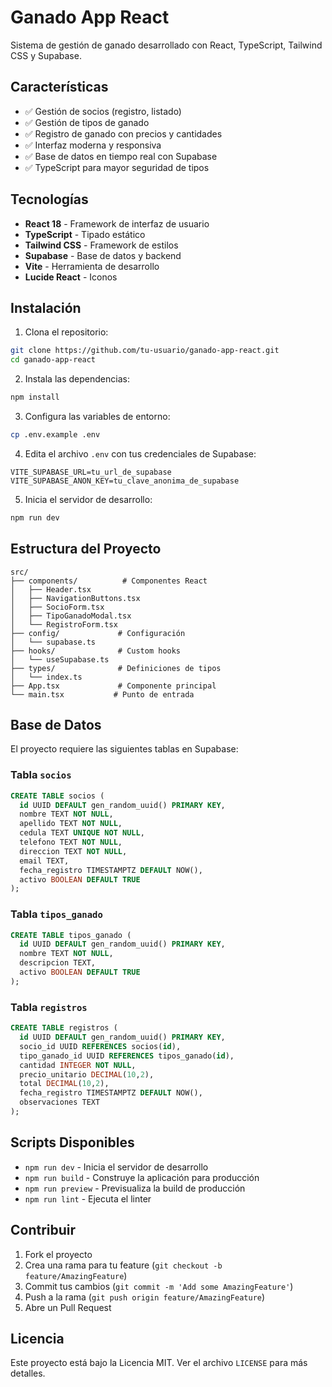 # Ganado App React

Sistema de gestión de ganado desarrollado con React, TypeScript, Tailwind CSS y Supabase.

## Características

- ✅ Gestión de socios (registro, listado)
- ✅ Gestión de tipos de ganado
- ✅ Registro de ganado con precios y cantidades
- ✅ Interfaz moderna y responsiva
- ✅ Base de datos en tiempo real con Supabase
- ✅ TypeScript para mayor seguridad de tipos

## Tecnologías

- **React 18** - Framework de interfaz de usuario
- **TypeScript** - Tipado estático
- **Tailwind CSS** - Framework de estilos
- **Supabase** - Base de datos y backend
- **Vite** - Herramienta de desarrollo
- **Lucide React** - Iconos

## Instalación

1. Clona el repositorio:
```bash
git clone https://github.com/tu-usuario/ganado-app-react.git
cd ganado-app-react
```

2. Instala las dependencias:
```bash
npm install
```

3. Configura las variables de entorno:
```bash
cp .env.example .env
```

4. Edita el archivo `.env` con tus credenciales de Supabase:
```env
VITE_SUPABASE_URL=tu_url_de_supabase
VITE_SUPABASE_ANON_KEY=tu_clave_anonima_de_supabase
```

5. Inicia el servidor de desarrollo:
```bash
npm run dev
```

## Estructura del Proyecto

```
src/
├── components/          # Componentes React
│   ├── Header.tsx
│   ├── NavigationButtons.tsx
│   ├── SocioForm.tsx
│   ├── TipoGanadoModal.tsx
│   └── RegistroForm.tsx
├── config/             # Configuración
│   └── supabase.ts
├── hooks/              # Custom hooks
│   └── useSupabase.ts
├── types/              # Definiciones de tipos
│   └── index.ts
├── App.tsx             # Componente principal
└── main.tsx           # Punto de entrada
```

## Base de Datos

El proyecto requiere las siguientes tablas en Supabase:

### Tabla `socios`
```sql
CREATE TABLE socios (
  id UUID DEFAULT gen_random_uuid() PRIMARY KEY,
  nombre TEXT NOT NULL,
  apellido TEXT NOT NULL,
  cedula TEXT UNIQUE NOT NULL,
  telefono TEXT NOT NULL,
  direccion TEXT NOT NULL,
  email TEXT,
  fecha_registro TIMESTAMPTZ DEFAULT NOW(),
  activo BOOLEAN DEFAULT TRUE
);
```

### Tabla `tipos_ganado`
```sql
CREATE TABLE tipos_ganado (
  id UUID DEFAULT gen_random_uuid() PRIMARY KEY,
  nombre TEXT NOT NULL,
  descripcion TEXT,
  activo BOOLEAN DEFAULT TRUE
);
```

### Tabla `registros`
```sql
CREATE TABLE registros (
  id UUID DEFAULT gen_random_uuid() PRIMARY KEY,
  socio_id UUID REFERENCES socios(id),
  tipo_ganado_id UUID REFERENCES tipos_ganado(id),
  cantidad INTEGER NOT NULL,
  precio_unitario DECIMAL(10,2),
  total DECIMAL(10,2),
  fecha_registro TIMESTAMPTZ DEFAULT NOW(),
  observaciones TEXT
);
```

## Scripts Disponibles

- `npm run dev` - Inicia el servidor de desarrollo
- `npm run build` - Construye la aplicación para producción
- `npm run preview` - Previsualiza la build de producción
- `npm run lint` - Ejecuta el linter

## Contribuir

1. Fork el proyecto
2. Crea una rama para tu feature (`git checkout -b feature/AmazingFeature`)
3. Commit tus cambios (`git commit -m 'Add some AmazingFeature'`)
4. Push a la rama (`git push origin feature/AmazingFeature`)
5. Abre un Pull Request

## Licencia

Este proyecto está bajo la Licencia MIT. Ver el archivo `LICENSE` para más detalles.